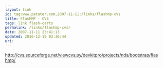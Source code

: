 ```yaml
---
layout: link
id: tag:www.patater.com,2007-11-11:/links/flashmp-cvs
title: FlashMP - CVS
tags: link flash-carts
permalink: /links/flashmp-cvs/
date: 2007-11-11 23:41:13
updated: 2010-12-19 03:36:44
uri:
---
```

  http://cvs.sourceforge.net/viewcvs.py/devkitpro/projects/nds/bootstrap/flashmp/
